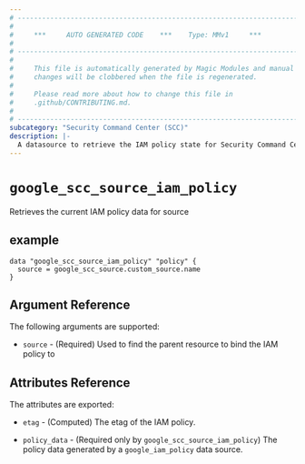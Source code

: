 ```yaml
---
# ----------------------------------------------------------------------------
#
#     ***     AUTO GENERATED CODE    ***    Type: MMv1     ***
#
# ----------------------------------------------------------------------------
#
#     This file is automatically generated by Magic Modules and manual
#     changes will be clobbered when the file is regenerated.
#
#     Please read more about how to change this file in
#     .github/CONTRIBUTING.md.
#
# ----------------------------------------------------------------------------
subcategory: "Security Command Center (SCC)"
description: |-
  A datasource to retrieve the IAM policy state for Security Command Center (SCC) Source
---
```



# `google_scc_source_iam_policy`
Retrieves the current IAM policy data for source



## example

```hcl
data "google_scc_source_iam_policy" "policy" {
  source = google_scc_source.custom_source.name
}
```

## Argument Reference

The following arguments are supported:

* `source` - (Required) Used to find the parent resource to bind the IAM policy to

## Attributes Reference

The attributes are exported:

* `etag` - (Computed) The etag of the IAM policy.

* `policy_data` - (Required only by `google_scc_source_iam_policy`) The policy data generated by
  a `google_iam_policy` data source.
